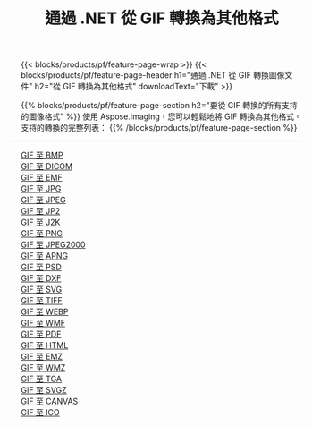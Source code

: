 ﻿---
title: 通過 .NET 從 GIF 轉換為其他格式 
weight: 3920
url: /zh-hant/net/conversion/from/gif 
lang: zh-hant
langdirlevel: 2
locales: zh-hans,ja,it,ru,de,es,fr,nl,id,lt,pl,pt,vi,tr,ko,zh-hant,ar,hi,th,sv,cs,uk,he
description: 使用 Aspose.Imaging，您可以輕鬆地將 GIF 轉換為其他格式
---

{{< blocks/products/pf/feature-page-wrap >}}
{{< blocks/products/pf/feature-page-header h1="通過 .NET 從 GIF 轉換圖像文件" h2="從 GIF 轉換為其他格式" downloadText="下載" >}}


{{% blocks/products/pf/feature-page-section  h2="要從 GIF 轉換的所有支持的圖像格式" %}}
使用 Aspose.Imaging，您可以輕鬆地將 GIF 轉換為其他格式。
<br/>
支持的轉換的完整列表：
{{% /blocks/products/pf/feature-page-section %}}
<div class="container-fluid productfamilypage bg-gray">
    <div class="convertypes bg-gray agp-content section">
        <div class="container">
		<hr style="margin-left:-20px;"/>
		<div class="row other-converters">
		    <div class='col-md-2 other-converter remove-lp remove-rp'><a href="/imaging/zh-hant/net/conversion/gif-to-bmp" >GIF 至 BMP</a></div><div class='col-md-2 other-converter remove-lp remove-rp'><a href="/imaging/zh-hant/net/conversion/gif-to-dicom" >GIF 至 DICOM</a></div><div class='col-md-2 other-converter remove-lp remove-rp'><a href="/imaging/zh-hant/net/conversion/gif-to-emf" >GIF 至 EMF</a></div><div class='col-md-2 other-converter remove-lp remove-rp'><a href="/imaging/zh-hant/net/conversion/gif-to-jpg" >GIF 至 JPG</a></div><div class='col-md-2 other-converter remove-lp remove-rp'><a href="/imaging/zh-hant/net/conversion/gif-to-jpeg" >GIF 至 JPEG</a></div><div class='col-md-2 other-converter remove-lp remove-rp'><a href="/imaging/zh-hant/net/conversion/gif-to-jp2" >GIF 至 JP2</a></div><div class='col-md-2 other-converter remove-lp remove-rp'><a href="/imaging/zh-hant/net/conversion/gif-to-j2k" >GIF 至 J2K</a></div><div class='col-md-2 other-converter remove-lp remove-rp'><a href="/imaging/zh-hant/net/conversion/gif-to-png" >GIF 至 PNG</a></div><div class='col-md-2 other-converter remove-lp remove-rp'><a href="/imaging/zh-hant/net/conversion/gif-to-jpeg2000" >GIF 至 JPEG2000</a></div><div class='col-md-2 other-converter remove-lp remove-rp'><a href="/imaging/zh-hant/net/conversion/gif-to-apng" >GIF 至 APNG</a></div><div class='col-md-2 other-converter remove-lp remove-rp'><a href="/imaging/zh-hant/net/conversion/gif-to-psd" >GIF 至 PSD</a></div><div class='col-md-2 other-converter remove-lp remove-rp'><a href="/imaging/zh-hant/net/conversion/gif-to-dxf" >GIF 至 DXF</a></div><div class='col-md-2 other-converter remove-lp remove-rp'><a href="/imaging/zh-hant/net/conversion/gif-to-svg" >GIF 至 SVG</a></div><div class='col-md-2 other-converter remove-lp remove-rp'><a href="/imaging/zh-hant/net/conversion/gif-to-tiff" >GIF 至 TIFF</a></div><div class='col-md-2 other-converter remove-lp remove-rp'><a href="/imaging/zh-hant/net/conversion/gif-to-webp" >GIF 至 WEBP</a></div><div class='col-md-2 other-converter remove-lp remove-rp'><a href="/imaging/zh-hant/net/conversion/gif-to-wmf" >GIF 至 WMF</a></div><div class='col-md-2 other-converter remove-lp remove-rp'><a href="/imaging/zh-hant/net/conversion/gif-to-pdf" >GIF 至 PDF</a></div><div class='col-md-2 other-converter remove-lp remove-rp'><a href="/imaging/zh-hant/net/conversion/gif-to-html" >GIF 至 HTML</a></div><div class='col-md-2 other-converter remove-lp remove-rp'><a href="/imaging/zh-hant/net/conversion/gif-to-emz" >GIF 至 EMZ</a></div><div class='col-md-2 other-converter remove-lp remove-rp'><a href="/imaging/zh-hant/net/conversion/gif-to-wmz" >GIF 至 WMZ</a></div><div class='col-md-2 other-converter remove-lp remove-rp'><a href="/imaging/zh-hant/net/conversion/gif-to-tga" >GIF 至 TGA</a></div><div class='col-md-2 other-converter remove-lp remove-rp'><a href="/imaging/zh-hant/net/conversion/gif-to-svgz" >GIF 至 SVGZ</a></div><div class='col-md-2 other-converter remove-lp remove-rp'><a href="/imaging/zh-hant/net/conversion/gif-to-canvas" >GIF 至 CANVAS</a></div><div class='col-md-2 other-converter remove-lp remove-rp'><a href="/imaging/zh-hant/net/conversion/gif-to-ico" >GIF 至 ICO</a></div>
                </div>
        </div>
    </div>
</div>
<br/>

